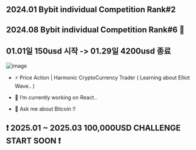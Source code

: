## 2024.01 Bybit individual Competition Rank#2 
## 2024.08 Bybit individual Competition Rank#6 👋
## 01.01일 150usd 시작 -> 01.29일 4200usd 종료
![image](https://github.com/ImYourNote/ImYourNote/assets/151738467/14ace6f2-792a-4537-9806-86e7fd6bb521)

- ⚡ Price Action | Harmonic CryptoCurrency Trader ( Learning about Elliot Wave.. )

- 🔭 I’m currently working on React..
- 💬 Ask me about Bitcoin !!
<h2>❗ 2025.01 ~ 2025.03 100,000USD CHALLENGE START SOON ❗</h2>

<!--
**ImYourNote/ImYourNote** is a ✨ _special_ ✨ repository because its `README.md` (this file) appears on your GitHub profile.
Here are some ideas to get you started:
- 🔭 I’m currently working on ...
- 🌱 I’m currently learning ...
- 👯 I’m looking to collaborate on ...
- 🤔 I’m looking for help with ...
- 💬 Ask me about ...
- 📫 How to reach me: ...
- 😄 Pronouns: ...
- ⚡ Fun fact: ...
-->

